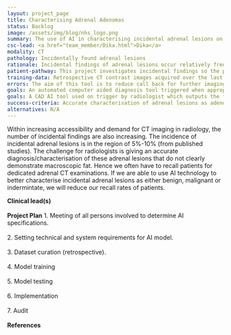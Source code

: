 ```yaml
---
layout: project_page
title: Characterising Adrenal Adenomas
status: Backlog
image: /assets/img/blog/nhs_logo.png
summary: The use of AI in characterising incidental adrenal lesions on portovenous CT abdomen and pelvis.
csc-lead: <a href="team_member/Dika.html">Dika</a>
modality: CT
pathology: Incidentally found adrenal lesions
rationale: Incidental findings of adrenal lesions occur relatively frequently in CT. Differentiation of the nature of these lesions would help reduce patient recall for further imaging.
patient-pathway: This project investigates incidental findings so the patient pathways vary.
training-data: Retrospective CT contrast images acquired over the last 10 years with confirmed adenoma and confirmed non-adenoma. 100 scans of each are needed in first instance.
errors: The aim of this tool is to reduce call back for further imaging in cases of incidental findings.
goals: An automated computer aided diagnosis tool triggered when appropriate MRI data are received able to streamline the workflow and enable faster reads of scans.
goals: A CAD AI tool used on trigger by radiologist which outputs the following parameters. 1) Adenoma or non-adenoma? 2)Then charactrise location, volume, and flag for probability of malignancy (low, medium, high). 3)Secondary goals include information on growth on serial imaging and further characterisation of non-adenomas.
success-criteria: Accurate characterisation of adrenal lesions as adenoma or non-adenoma.
alternatives: N/A
---
```

Within increasing accessibility and demand for CT imaging in radiology, the number of incidental findings are also increasing. The incidence of incidental adrenal lesions is in the region of 5%-10% (from published studies). The challenge for radiologists is giving an accurate diagnosis/characterisation of these adrenal lesions that do not clearly demonstrate macroscopic fat. Hence we often have to recall patients for dedicated adrenal CT examinations. If we are able to use AI technology to better characterise incidental adrenal lesions as either benign, malignant or indermintate, we will reduce our recall rates of patients.

<b>Clinical lead(s)</b>
<br>
<br>
<b>Project Plan</b>  1. Meeting of all persons involved to determine AI specifications. <br><br> 2.	Setting technical and system requirements for AI model. <br> <br> 3. Dataset curation (retrospective). <br><br> 4.	Model training<br><br>5.	Model testing <br><br>6.	Implementation <br><br>7. Audit 
<br>
<br>
<b>References</b> 